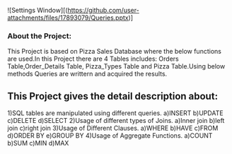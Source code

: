 
![Settings Window][(https://github.com/user-attachments/files/17893079/Queries.pptx)]

### About the Project:
This Project is based on Pizza Sales Database where the below functions are used.In this Project there are 4 Tables includes:
Orders Table,Order_Details Table, Pizza_Types Table and Pizza Table.Using below methods Queries are writtern and acquired the results.
## This Project gives the detail description about:
1)SQL tables are manipulated using different queries.
  a)INSERT
  b)UPDATE
  c)DELETE
  d)SELECT
2)Usage of different types of Joins.
  a)Inner join
  b)left join
  c)right join
3)Usage of Different Clauses.
 a)WHERE
 b)HAVE
 c)FROM
 d)ORDER BY
 e)GROUP BY
4)Usage of Aggregate Functions.
 a)COUNT
 b)SUM
 c)MIN
 d)MAX


